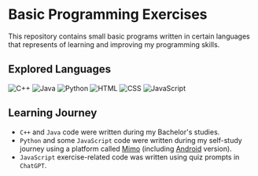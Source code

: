 # Basic Programming Exercises

This repository contains small basic programs written in certain languages that represents of learning and improving my programming skills.

## Explored Languages

![C++](https://img.shields.io/badge/C++%20-%2300599C.svg?&style=flat&logo=c%2B%2B&ogoColor=white)
![Java](https://img.shields.io/badge/Java-%23ED8B00.svg?style=flat&logo=openjdk&logoColor=white)
![Python](https://img.shields.io/badge/Python-%23009ADD.svg?style=flat&logo=python&logoColor=yellow)
![HTML](https://img.shields.io/badge/HTML-%23E34F26.svg?style=flat&logo=html5&logoColor=white)
![CSS](https://img.shields.io/badge/CSS-%231572B6.svg?style=flat&logo=css3&logoColor=white)
![JavaScript](https://img.shields.io/badge/JavaScript-%23323330.svg?style=flat&logo=javascript&logoColor=%23F7DF1E)

## Learning Journey

- `C++` and `Java` code were written during my Bachelor's studies.
- `Python` and some `JavaScript` code were written during my self-study journey using a platform called [Mimo](https://mimo.org/) (including [Android](https://play.google.com/store/apps/details?id=com.getmimo) version).
- `JavaScript` exercise-related code was written using quiz prompts in `ChatGPT`.
